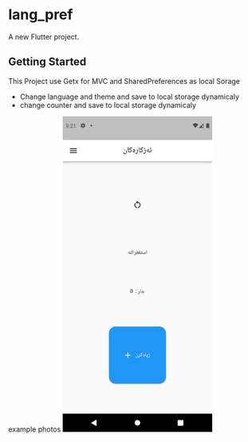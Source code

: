 # lang_pref

A new Flutter project.

## Getting Started
  This Project use Getx for MVC and SharedPreferences as local Sorage<br />
  
  * Change language and theme  and save to local storage dynamicaly
  * change counter and save to local storage dynamicaly
  
example photos
<img
  src="/assets/images/Screenshot_1664821287.png"
  width="400"
  hieght="400"
  alt="Alt text"
  title="Optional title"
  style="display: inline-block; margin: 0 auto; max-width: 300px">
<!-- <img>https://github.com/Mohamed-173/language_theme_dynamic/blob/main/assets/images/Screenshot_1664821287.png</img> -->